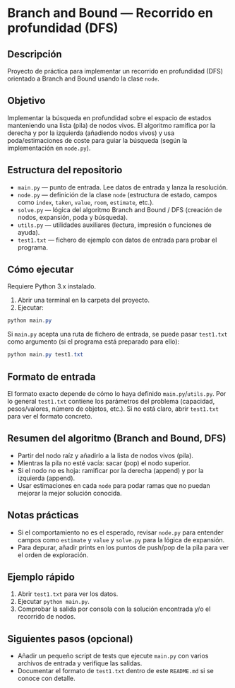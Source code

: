 # Branch and Bound — Recorrido en profundidad (DFS)

## Descripción

Proyecto de práctica para implementar un recorrido en profundidad (DFS) orientado a Branch and Bound usando la clase `node`.

## Objetivo

Implementar la búsqueda en profundidad sobre el espacio de estados manteniendo una lista (pila) de nodos vivos. El algoritmo ramifica por la derecha y por la izquierda (añadiendo nodos vivos) y usa poda/estimaciones de coste para guiar la búsqueda (según la implementación en `node.py`).

## Estructura del repositorio

-   `main.py` — punto de entrada. Lee datos de entrada y lanza la resolución.
-   `node.py` — definición de la clase `node` (estructura de estado, campos como `index`, `taken`, `value`, `room`, `estimate`, etc.).
-   `solve.py` — lógica del algoritmo Branch and Bound / DFS (creación de nodos, expansión, poda y búsqueda).
-   `utils.py` — utilidades auxiliares (lectura, impresión o funciones de ayuda).
-   `test1.txt` — fichero de ejemplo con datos de entrada para probar el programa.

## Cómo ejecutar

Requiere Python 3.x instalado.

1. Abrir una terminal en la carpeta del proyecto.
2. Ejecutar:

```powershell
python main.py
```

Si `main.py` acepta una ruta de fichero de entrada, se puede pasar `test1.txt` como argumento (si el programa está preparado para ello):

```powershell
python main.py test1.txt
```

## Formato de entrada

El formato exacto depende de cómo lo haya definido `main.py`/`utils.py`. Por lo general `test1.txt` contiene los parámetros del problema (capacidad, pesos/valores, número de objetos, etc.). Si no está claro, abrir `test1.txt` para ver el formato concreto.

## Resumen del algoritmo (Branch and Bound, DFS)

-   Partir del nodo raíz y añadirlo a la lista de nodos vivos (pila).
-   Mientras la pila no esté vacía: sacar (pop) el nodo superior.
-   Si el nodo no es hoja: ramificar por la derecha (append) y por la izquierda (append).
-   Usar estimaciones en cada `node` para podar ramas que no puedan mejorar la mejor solución conocida.

## Notas prácticas

-   Si el comportamiento no es el esperado, revisar `node.py` para entender campos como `estimate` y `value` y `solve.py` para la lógica de expansión.
-   Para depurar, añadir prints en los puntos de push/pop de la pila para ver el orden de exploración.

## Ejemplo rápido

1. Abrir `test1.txt` para ver los datos.
2. Ejecutar `python main.py`.
3. Comprobar la salida por consola con la solución encontrada y/o el recorrido de nodos.

## Siguientes pasos (opcional)

-   Añadir un pequeño script de tests que ejecute `main.py` con varios archivos de entrada y verifique las salidas.
-   Documentar el formato de `test1.txt` dentro de este `README.md` si se conoce con detalle.
